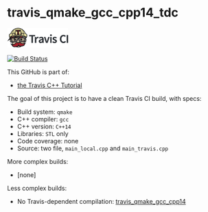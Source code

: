 # travis_qmake_gcc_cpp14_tdc

[![Travis CI logo](TravisCI.png)](https://travis-ci.org)

[![Build Status](https://travis-ci.org/richelbilderbeek/travis_qmake_gcc_cpp14_tdc.svg?branch=master)](https://travis-ci.org/richelbilderbeek/travis_qmake_gcc_cpp14_tdc)

This GitHub is part of:

 * [the Travis C++ Tutorial](https://github.com/richelbilderbeek/travis_cpp_tutorial)
 
The goal of this project is to have a clean Travis CI build, with specs:
 * Build system: `qmake`
 * C++ compiler: `gcc`
 * C++ version: `C++14`
 * Libraries: `STL` only
 * Code coverage: none
 * Source: two file, `main_local.cpp` and `main_travis.cpp`

More complex builds:
 * [none]

Less complex builds:
 * No Travis-dependent compilation: [travis_qmake_gcc_cpp14](https://www.github.com/richelbilderbeek/travis_qmake_gcc_cpp14)
